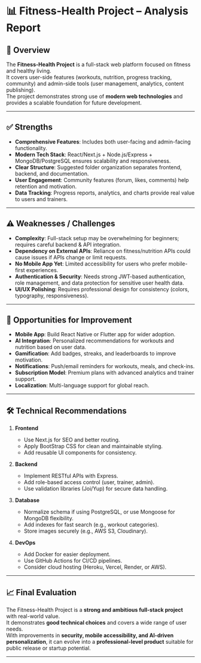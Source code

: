 # 📊 Fitness-Health Project – Analysis Report

## 🔎 Overview
The **Fitness-Health Project** is a full-stack web platform focused on fitness and healthy living.  
It covers user-side features (workouts, nutrition, progress tracking, community) and admin-side tools (user management, analytics, content publishing).  
The project demonstrates strong use of **modern web technologies** and provides a scalable foundation for future development.

---

## ✅ Strengths
- **Comprehensive Features**: Includes both user-facing and admin-facing functionality.  
- **Modern Tech Stack**: React/Next.js + Node.js/Express + MongoDB/PostgreSQL ensures scalability and responsiveness.  
- **Clear Structure**: Suggested folder organization separates frontend, backend, and documentation.  
- **User Engagement**: Community features (forum, likes, comments) help retention and motivation.  
- **Data Tracking**: Progress reports, analytics, and charts provide real value to users and trainers.  

---

## ⚠️ Weaknesses / Challenges
- **Complexity**: Full-stack setup may be overwhelming for beginners; requires careful backend & API integration.  
- **Dependency on External APIs**: Reliance on fitness/nutrition APIs could cause issues if APIs change or limit requests.  
- **No Mobile App Yet**: Limited accessibility for users who prefer mobile-first experiences.  
- **Authentication & Security**: Needs strong JWT-based authentication, role management, and data protection for sensitive user health data.  
- **UI/UX Polishing**: Requires professional design for consistency (colors, typography, responsiveness).  

---

## 🚀 Opportunities for Improvement
- **Mobile App**: Build React Native or Flutter app for wider adoption.  
- **AI Integration**: Personalized recommendations for workouts and nutrition based on user data.  
- **Gamification**: Add badges, streaks, and leaderboards to improve motivation.  
- **Notifications**: Push/email reminders for workouts, meals, and check-ins.  
- **Subscription Model**: Premium plans with advanced analytics and trainer support.  
- **Localization**: Multi-language support for global reach.  

---

## 🛠 Technical Recommendations
1. **Frontend**  
   - Use Next.js for SEO and better routing.  
   - Apply BootStrap CSS for clean and maintainable styling.  
   - Add reusable UI components for consistency.  

2. **Backend**  
   - Implement RESTful APIs with Express.  
   - Add role-based access control (user, trainer, admin).  
   - Use validation libraries (Joi/Yup) for secure data handling.  

3. **Database**  
   - Normalize schema if using PostgreSQL, or use Mongoose for MongoDB flexibility.  
   - Add indexes for fast search (e.g., workout categories).  
   - Store images securely (e.g., AWS S3, Cloudinary).  

4. **DevOps**  
   - Add Docker for easier deployment.  
   - Use GitHub Actions for CI/CD pipelines.  
   - Consider cloud hosting (Heroku, Vercel, Render, or AWS).  

---

## 📈 Final Evaluation
The Fitness-Health Project is a **strong and ambitious full-stack project** with real-world value.  
It demonstrates **good technical choices** and covers a wide range of user needs.  
With improvements in **security, mobile accessibility, and AI-driven personalization**, it can evolve into a **professional-level product** suitable for public release or startup potential.  

---
